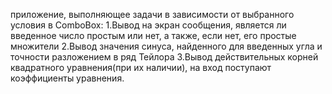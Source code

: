  приложение, выполняющее задачи в зависимости от выбранного условия в ComboBox:
1.Вывод на экран сообщения, является ли введенное число простым или нет, а также, если нет, его простые множители 
2.Вывод значения синуса, найденного для введенных угла и точности разложением в ряд Тейлора 
3.Вывод действительных корней квадратного уравнения(при их наличии), на вход поступают коэффициенты уравнения.

